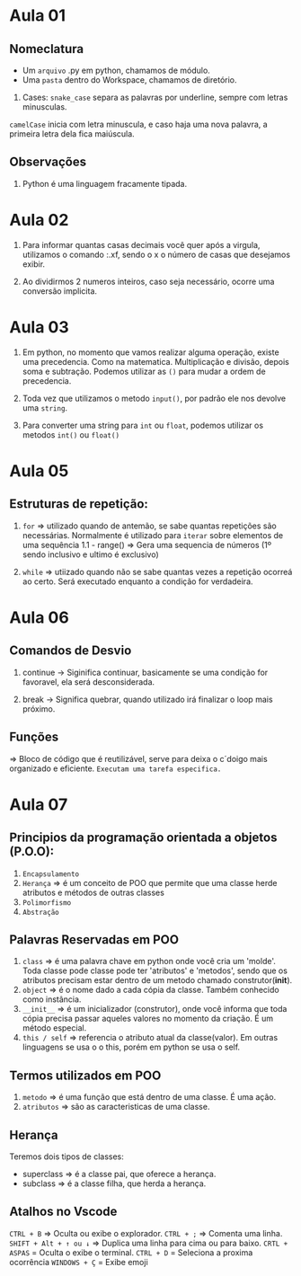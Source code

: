 # Aula 01

## Nomeclatura
- Um ``arquivo`` .py em python, chamamos de módulo.
- Uma ``pasta`` dentro do Workspace, chamamos de diretório.

1. Cases:
``snake_case`` separa as palavras por underline, sempre com letras minusculas.

``camelCase`` inicia com letra minuscula, e caso haja uma nova palavra, a primeira letra dela fica maiúscula.

## Observações
1. Python é uma linguagem fracamente tipada.


# Aula 02
1. Para informar quantas casas decimais você quer após a virgula, utilizamos o comando :.xf, sendo o x o número de casas que desejamos exibir.

2. Ao dividirmos 2 numeros inteiros, caso seja necessário, ocorre uma conversão implicita.


# Aula 03
1. Em python, no momento que vamos realizar alguma operação, existe uma precedencia. Como na matematica. Multiplicação e divisão, depois soma e subtração.
Podemos utilizar as ``()`` para mudar a ordem de precedencia.

2. Toda vez que utilizamos o metodo ``input()``, por padrão ele nos devolve uma ``string``.

3. Para converter uma string para ``int`` ou ``float``, podemos utilizar os metodos ``int()`` ou ``float()``

# Aula 05
## Estruturas de repetição:
1. ``for``
=> utilizado quando de antemão, se sabe quantas repetições são necessárias. Normalmente é utilizado para ``iterar`` sobre elementos de uma sequência 
1.1 - range() => Gera uma sequencia de números (1º sendo inclusivo e ultimo é exclusivo)

2. ``while``
=> utiizado quando não se sabe quantas vezes a repetição ocorreá ao certo. Será executado enquanto a condição for verdadeira.

# Aula 06
## Comandos de Desvio
1. continue -> Siginifica continuar, basicamente se uma condição for favoravel, ela será desconsiderada.

2. break -> Significa quebrar, quando utilizado irá finalizar o loop mais próximo.

## Funções
=> Bloco de código que é reutilizável, serve para deixa o c´doigo mais organizado e eficiente. ``Executam uma tarefa especifica.``

# Aula 07
## Principios da programação orientada a objetos (P.O.O):
1. ``Encapsulamento``
2. ``Herança`` => é um conceito de POO que permite que uma classe herde atributos e métodos de outras classes
3. ``Polimorfismo``
4. ``Abstração``

## Palavras Reservadas em POO
1. ``class`` => é uma palavra chave em python onde você cria um 'molde'. Toda classe pode classe pode ter 'atributos' e 'metodos', sendo que os atributos precisam estar dentro de um metodo chamado construtor(__init__).
2. ``object`` => é o nome dado a cada cópia da classe. Também conhecido como instância.
3. ``__init__`` => é um inicializador (construtor), onde você informa que toda cópia precisa passar aqueles valores no momento da criação. É um método especial.
4. ``this / self`` => referencia o atributo atual da classe(valor). Em outras linguagens se usa o o this, porém em python se usa o self.

## Termos utilizados em POO
1. ``metodo`` => é uma função que está dentro de uma classe. É uma ação.
2. ``atributos`` => são as caracteristicas de uma classe.

## Herança
Teremos dois tipos de classes:
- superclass => é a classe pai, que oferece a herança.
- subclass => é a classe filha, que herda a herança.

## Atalhos no Vscode
``CTRL + B`` => Oculta ou exibe o explorador.
``CTRL + ;`` => Comenta uma linha.
``SHIFT + Alt + ↑ ou ↓`` => Duplica uma linha para cima ou para baixo.
``CRTL + ASPAS`` = Oculta o exibe o terminal.
``CTRL + D`` = Seleciona a proxima ocorrência
``WINDOWS + Ç`` = Exibe emoji
